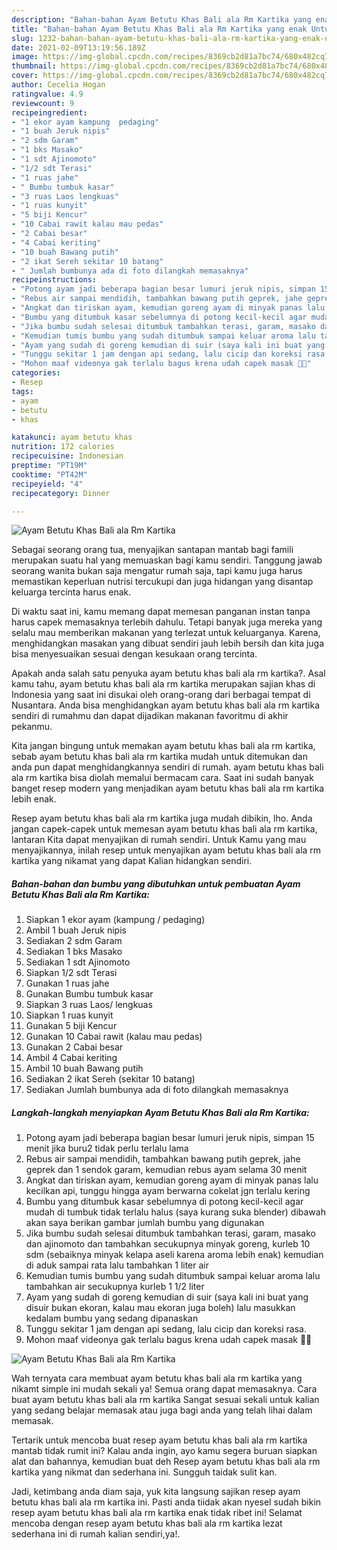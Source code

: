 ```yaml
---
description: "Bahan-bahan Ayam Betutu Khas Bali ala Rm Kartika yang enak Untuk Jualan"
title: "Bahan-bahan Ayam Betutu Khas Bali ala Rm Kartika yang enak Untuk Jualan"
slug: 1232-bahan-bahan-ayam-betutu-khas-bali-ala-rm-kartika-yang-enak-untuk-jualan
date: 2021-02-09T13:19:56.189Z
image: https://img-global.cpcdn.com/recipes/8369cb2d81a7bc74/680x482cq70/ayam-betutu-khas-bali-ala-rm-kartika-foto-resep-utama.jpg
thumbnail: https://img-global.cpcdn.com/recipes/8369cb2d81a7bc74/680x482cq70/ayam-betutu-khas-bali-ala-rm-kartika-foto-resep-utama.jpg
cover: https://img-global.cpcdn.com/recipes/8369cb2d81a7bc74/680x482cq70/ayam-betutu-khas-bali-ala-rm-kartika-foto-resep-utama.jpg
author: Cecelia Hogan
ratingvalue: 4.9
reviewcount: 9
recipeingredient:
- "1 ekor ayam kampung  pedaging"
- "1 buah Jeruk nipis"
- "2 sdm Garam"
- "1 bks Masako"
- "1 sdt Ajinomoto"
- "1/2 sdt Terasi"
- "1 ruas jahe"
- " Bumbu tumbuk kasar"
- "3 ruas Laos lengkuas"
- "1 ruas kunyit"
- "5 biji Kencur"
- "10 Cabai rawit kalau mau pedas"
- "2 Cabai besar"
- "4 Cabai keriting"
- "10 buah Bawang putih"
- "2 ikat Sereh sekitar 10 batang"
- " Jumlah bumbunya ada di foto dilangkah memasaknya"
recipeinstructions:
- "Potong ayam jadi beberapa bagian besar lumuri jeruk nipis, simpan 15 menit jika buru2 tidak perlu terlalu lama"
- "Rebus air sampai mendidih, tambahkan bawang putih geprek, jahe geprek dan 1 sendok garam, kemudian rebus ayam selama 30 menit"
- "Angkat dan tiriskan ayam, kemudian goreng ayam di minyak panas lalu kecilkan api, tunggu hingga ayam berwarna cokelat jgn terlalu kering"
- "Bumbu yang ditumbuk kasar sebelumnya di potong kecil-kecil agar mudah di tumbuk tidak terlalu halus (saya kurang suka blender) dibawah akan saya berikan gambar jumlah bumbu yang digunakan"
- "Jika bumbu sudah selesai ditumbuk tambahkan terasi, garam, masako dan ajinomoto dan tambahkan secukupnya minyak goreng, kurleb 10 sdm (sebaiknya minyak kelapa aseli karena aroma lebih enak) kemudian di aduk sampai rata lalu tambahkan 1 liter air"
- "Kemudian tumis bumbu yang sudah ditumbuk sampai keluar aroma lalu tambahkan air secukupnya kurleb 1 1/2 liter"
- "Ayam yang sudah di goreng kemudian di suir (saya kali ini buat yang disuir bukan ekoran, kalau mau ekoran juga boleh) lalu masukkan kedalam bumbu yang sedang dipanaskan"
- "Tunggu sekitar 1 jam dengan api sedang, lalu cicip dan koreksi rasa."
- "Mohon maaf videonya gak terlalu bagus krena udah capek masak 🤪🤪"
categories:
- Resep
tags:
- ayam
- betutu
- khas

katakunci: ayam betutu khas 
nutrition: 172 calories
recipecuisine: Indonesian
preptime: "PT19M"
cooktime: "PT42M"
recipeyield: "4"
recipecategory: Dinner

---
```



![Ayam Betutu Khas Bali ala Rm Kartika](https://img-global.cpcdn.com/recipes/8369cb2d81a7bc74/680x482cq70/ayam-betutu-khas-bali-ala-rm-kartika-foto-resep-utama.jpg)

Sebagai seorang orang tua, menyajikan santapan mantab bagi famili merupakan suatu hal yang memuaskan bagi kamu sendiri. Tanggung jawab seorang  wanita bukan saja mengatur rumah saja, tapi kamu juga harus memastikan keperluan nutrisi tercukupi dan juga hidangan yang disantap keluarga tercinta harus enak.

Di waktu  saat ini, kamu memang dapat memesan panganan instan tanpa harus capek memasaknya terlebih dahulu. Tetapi banyak juga mereka yang selalu mau memberikan makanan yang terlezat untuk keluarganya. Karena, menghidangkan masakan yang dibuat sendiri jauh lebih bersih dan kita juga bisa menyesuaikan sesuai dengan kesukaan orang tercinta. 



Apakah anda salah satu penyuka ayam betutu khas bali ala rm kartika?. Asal kamu tahu, ayam betutu khas bali ala rm kartika merupakan sajian khas di Indonesia yang saat ini disukai oleh orang-orang dari berbagai tempat di Nusantara. Anda bisa menghidangkan ayam betutu khas bali ala rm kartika sendiri di rumahmu dan dapat dijadikan makanan favoritmu di akhir pekanmu.

Kita jangan bingung untuk memakan ayam betutu khas bali ala rm kartika, sebab ayam betutu khas bali ala rm kartika mudah untuk ditemukan dan anda pun dapat menghidangkannya sendiri di rumah. ayam betutu khas bali ala rm kartika bisa diolah memalui bermacam cara. Saat ini sudah banyak banget resep modern yang menjadikan ayam betutu khas bali ala rm kartika lebih enak.

Resep ayam betutu khas bali ala rm kartika juga mudah dibikin, lho. Anda jangan capek-capek untuk memesan ayam betutu khas bali ala rm kartika, lantaran Kita dapat menyajikan di rumah sendiri. Untuk Kamu yang mau menyajikannya, inilah resep untuk menyajikan ayam betutu khas bali ala rm kartika yang nikamat yang dapat Kalian hidangkan sendiri.

<!--inarticleads1-->

##### Bahan-bahan dan bumbu yang dibutuhkan untuk pembuatan Ayam Betutu Khas Bali ala Rm Kartika:

1. Siapkan 1 ekor ayam (kampung / pedaging)
1. Ambil 1 buah Jeruk nipis
1. Sediakan 2 sdm Garam
1. Sediakan 1 bks Masako
1. Sediakan 1 sdt Ajinomoto
1. Siapkan 1/2 sdt Terasi
1. Gunakan 1 ruas jahe
1. Gunakan  Bumbu tumbuk kasar
1. Siapkan 3 ruas Laos/ lengkuas
1. Siapkan 1 ruas kunyit
1. Gunakan 5 biji Kencur
1. Gunakan 10 Cabai rawit (kalau mau pedas)
1. Gunakan 2 Cabai besar
1. Ambil 4 Cabai keriting
1. Ambil 10 buah Bawang putih
1. Sediakan 2 ikat Sereh (sekitar 10 batang)
1. Sediakan  Jumlah bumbunya ada di foto dilangkah memasaknya




<!--inarticleads2-->

##### Langkah-langkah menyiapkan Ayam Betutu Khas Bali ala Rm Kartika:

1. Potong ayam jadi beberapa bagian besar lumuri jeruk nipis, simpan 15 menit jika buru2 tidak perlu terlalu lama
1. Rebus air sampai mendidih, tambahkan bawang putih geprek, jahe geprek dan 1 sendok garam, kemudian rebus ayam selama 30 menit
1. Angkat dan tiriskan ayam, kemudian goreng ayam di minyak panas lalu kecilkan api, tunggu hingga ayam berwarna cokelat jgn terlalu kering
1. Bumbu yang ditumbuk kasar sebelumnya di potong kecil-kecil agar mudah di tumbuk tidak terlalu halus (saya kurang suka blender) dibawah akan saya berikan gambar jumlah bumbu yang digunakan
1. Jika bumbu sudah selesai ditumbuk tambahkan terasi, garam, masako dan ajinomoto dan tambahkan secukupnya minyak goreng, kurleb 10 sdm (sebaiknya minyak kelapa aseli karena aroma lebih enak) kemudian di aduk sampai rata lalu tambahkan 1 liter air
1. Kemudian tumis bumbu yang sudah ditumbuk sampai keluar aroma lalu tambahkan air secukupnya kurleb 1 1/2 liter
1. Ayam yang sudah di goreng kemudian di suir (saya kali ini buat yang disuir bukan ekoran, kalau mau ekoran juga boleh) lalu masukkan kedalam bumbu yang sedang dipanaskan
1. Tunggu sekitar 1 jam dengan api sedang, lalu cicip dan koreksi rasa.
1. Mohon maaf videonya gak terlalu bagus krena udah capek masak 🤪🤪
<img src="//assets-global.cpcdn.com/assets/icons/button_play-2c75c40dde080a61004c1f40b05d8f140eaff45d7e9e6481dc71c63d2e7c4909.png" alt="Ayam Betutu Khas Bali ala Rm Kartika">



Wah ternyata cara membuat ayam betutu khas bali ala rm kartika yang nikamt simple ini mudah sekali ya! Semua orang dapat memasaknya. Cara buat ayam betutu khas bali ala rm kartika Sangat sesuai sekali untuk kalian yang sedang belajar memasak atau juga bagi anda yang telah lihai dalam memasak.

Tertarik untuk mencoba buat resep ayam betutu khas bali ala rm kartika mantab tidak rumit ini? Kalau anda ingin, ayo kamu segera buruan siapkan alat dan bahannya, kemudian buat deh Resep ayam betutu khas bali ala rm kartika yang nikmat dan sederhana ini. Sungguh taidak sulit kan. 

Jadi, ketimbang anda diam saja, yuk kita langsung sajikan resep ayam betutu khas bali ala rm kartika ini. Pasti anda tiidak akan nyesel sudah bikin resep ayam betutu khas bali ala rm kartika enak tidak ribet ini! Selamat mencoba dengan resep ayam betutu khas bali ala rm kartika lezat sederhana ini di rumah kalian sendiri,ya!.

